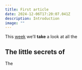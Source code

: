 ```yaml
---
title: First article
date: 2024-12-06T17:20:07.041Z
description: Introduction
image: ""
---
```

This [week](/wdwdw) we’ll **take** a look at all the 

## The little secrets of 

The